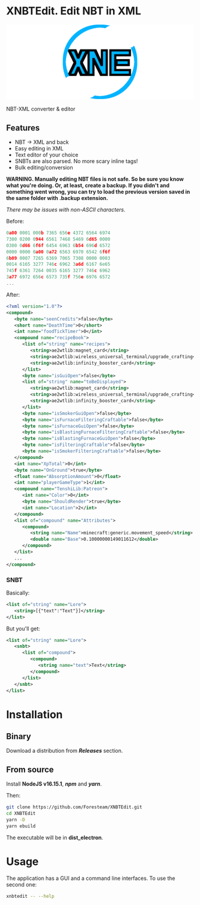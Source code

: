 # XNBTEdit. Edit NBT in XML
![](logo.png)

NBT-XML converter & editor
## Features
* NBT -> XML and back
* Easy editing in XML
* Text editor of your choice
* SNBTs are also parsed. No more scary inline tags!
* Bulk editing/conversion

**WARNING. Manually editing NBT files is not safe. So be sure you know what you\'re doing. Or, at least, create a backup. If you didn\'t and something went wrong, you can try to load the previous version saved in the same folder with .backup extension.**

*There may be issues with non-ASCII characters.*

Before:
```h
0a00 0001 000b 7365 656e 4372 6564 6974
7300 0200 0944 6561 7468 5469 6d65 0000
0300 0d66 6f6f 6454 6963 6b54 696d 6572
0000 0000 0a00 0a72 6563 6970 6542 6f6f
6b09 0007 7265 6369 7065 7308 0000 0003
0014 6165 3277 746c 6962 3a6d 6167 6e65
745f 6361 7264 0035 6165 3277 746c 6962
3a77 6972 656c 6573 735f 756e 6976 6572
...
```
After:
```xml
<?xml version="1.0"?>
<compound>
   <byte name="seenCredits">false</byte>
   <short name="DeathTime">0</short>
   <int name="foodTickTimer">0</int>
   <compound name="recipeBook">
      <list of="string" name="recipes">
         <string>ae2wtlib:magnet_card</string>
         <string>ae2wtlib:wireless_universal_terminal/upgrade_crafting</string>
         <string>ae2wtlib:infinity_booster_card</string>
      </list>
      <byte name="isGuiOpen">false</byte>
      <list of="string" name="toBeDisplayed">
         <string>ae2wtlib:magnet_card</string>
         <string>ae2wtlib:wireless_universal_terminal/upgrade_crafting</string>
         <string>ae2wtlib:infinity_booster_card</string>
      </list>
      <byte name="isSmokerGuiOpen">false</byte>
      <byte name="isFurnaceFilteringCraftable">false</byte>
      <byte name="isFurnaceGuiOpen">false</byte>
      <byte name="isBlastingFurnaceFilteringCraftable">false</byte>
      <byte name="isBlastingFurnaceGuiOpen">false</byte>
      <byte name="isFilteringCraftable">false</byte>
      <byte name="isSmokerFilteringCraftable">false</byte>
   </compound>
   <int name="XpTotal">0</int>
   <byte name="OnGround">true</byte>
   <float name="AbsorptionAmount">0</float>
   <int name="playerGameType">1</int>
   <compound name="TenshiLib:Patreon">
      <int name="Color">0</int>
      <byte name="ShouldRender">true</byte>
      <int name="Location">2</int>
   </compound>
   <list of="compound" name="Attributes">
      <compound>
         <string name="Name">minecraft:generic.movement_speed</string>
         <double name="Base">0.10000000149011612</double>
      </compound>
   </list>
   ...
</compound>
```
### SNBT
Basically:
```xml
<list of="string" name="Lore">
   <string>[{"text":"Text"}]</string>
</list>
```
But you'll get:
```xml
<list of="string" name="Lore">
   <snbt>
      <list of="compound">
         <compound>
            <string name="text">Text</string>
         </compound>
      </list>
   </snbt>
</list>
```

# Installation
## Binary
Download a distribution from ***Releases*** section.
## From source
Install **NodeJS v16.15.1**, ***npm*** and ***yarn***.

Then:
```sh
git clone https://github.com/Foresteam/XNBTEdit.git
cd XNBTEdit
yarn -D
yarn ebuild
```

The executable will be in **dist_electron**.

# Usage
The application has a GUI and a command line interfaces. To use the second one:
```sh
xnbtedit -- --help
```